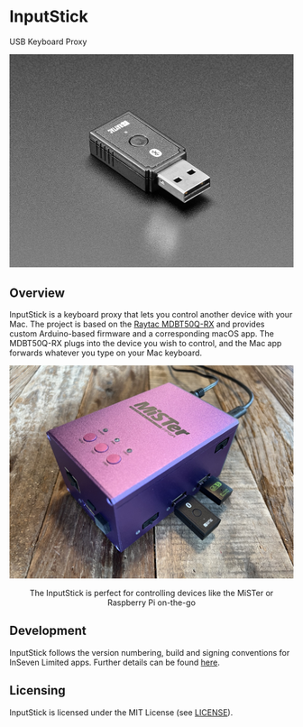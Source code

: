 # InputStick

USB Keyboard Proxy

![](images/nRF52840.jpg)

## Overview

InputStick is a keyboard proxy that lets you control another device with your Mac. The project is based on the [Raytac MDBT50Q-RX](https://www.raytac.com/product/ins.php?index_id=89) and provides custom Arduino-based firmware and a corresponding macOS app. The MDBT50Q-RX plugs into the device you wish to control, and the Mac app forwards whatever you type on your Mac keyboard.

![InputStick plugged into a MiSTer](images/mister.jpg)

<p style="text-align: center">The InputStick is perfect for controlling devices like the MiSTer or Raspberry Pi on-the-go</p>

## Development

InputStick follows the version numbering, build and signing conventions for InSeven Limited apps. Further details can be found [here](https://github.com/inseven/build-documentation).

## Licensing

InputStick is licensed under the MIT License (see [LICENSE](https://github.com/inseven/inputstick/blob/main/LICENSE)).